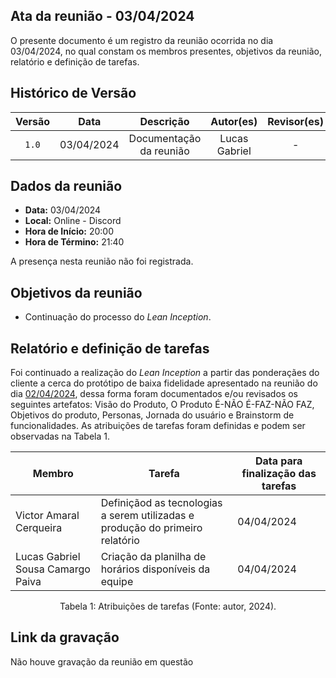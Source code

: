 ## Ata da reunião - 03/04/2024

O presente documento é um registro da reunião ocorrida no dia 03/04/2024, no qual constam os membros presentes, objetivos da reunião, relatório e definição de tarefas.</p>

## Histórico de Versão

| Versão |    Data    |        Descrição        |   Autor(es)   | Revisor(es) |
| :----: | :--------: | :---------------------: | :-----------: | :---------: |
| `1.0`  | 03/04/2024 | Documentação da reunião | Lucas Gabriel |      -      |

## Dados da reunião

- **Data:** 03/04/2024
- **Local:** Online - Discord
- **Hora de Início:** 20:00
- **Hora de Término:** 21:40

A presença nesta reunião não foi registrada.

## Objetivos da reunião

- Continuação do processo do <i>Lean Inception</i>.

## Relatório e definição de tarefas

Foi continuado a realização do <i>Lean Inception</i> a partir das ponderaçães do cliente a cerca do protótipo de baixa fidelidade apresentado na reunião do dia [02/04/2024](./ata_02_04_2024.md), dessa forma foram documentados e/ou revisados os seguintes artefatos: Visão do Produto, O Produto É-NÃO É-FAZ-NÃO FAZ, Objetivos do produto, Personas, Jornada do usuário e Brainstorm de funcionalidades. As atribuições de tarefas foram definidas e podem ser observadas na Tabela 1.

| Membro                            | Tarefa                                                                        | Data para finalização das tarefas |
| --------------------------------- | ----------------------------------------------------------------------------- | --------------------------------- |
| Victor Amaral Cerqueira           | Definiçãod as tecnologias a serem utilizadas e produção do primeiro relatório | 04/04/2024                        |
| Lucas Gabriel Sousa Camargo Paiva | Criação da planilha de horários disponíveis da equipe                         | 04/04/2024                        |

<div style="text-align: center">
<p> Tabela 1: Atribuições de tarefas (Fonte: autor, 2024). </p>
</div>

## Link da gravação

Não houve gravação da reunião em questão
